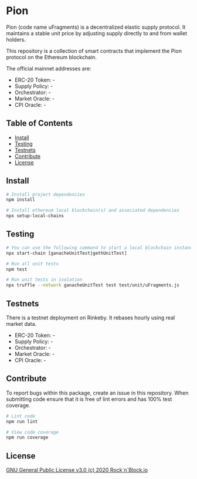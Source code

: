 # Pion

Pion (code name uFragments) is a decentralized elastic supply protocol. It maintains a stable unit price by adjusting supply directly to and from wallet holders.

This repository is a collection of smart contracts that implement the Pion protocol on the Ethereum blockchain.

The official mainnet addresses are:
- ERC-20 Token: -
- Supply Policy: -
- Orchestrator: -
- Market Oracle: -
- CPI Oracle: -

## Table of Contents

- [Install](#install)
- [Testing](#testing)
- [Testnets](#testnets)
- [Contribute](#contribute)
- [License](#license)


## Install

```bash
# Install project dependencies
npm install

# Install ethereum local blockchain(s) and associated dependencies
npx setup-local-chains
```

## Testing

``` bash
# You can use the following command to start a local blockchain instance
npx start-chain [ganacheUnitTest|gethUnitTest]

# Run all unit tests
npm test

# Run unit tests in isolation
npx truffle --network ganacheUnitTest test test/unit/uFragments.js
```

## Testnets
There is a testnet deployment on Rinkeby. It rebases hourly using real market data.
- ERC-20 Token: -
- Supply Policy: -
- Orchestrator: -
- Market Oracle: -
- CPI Oracle: -

## Contribute

To report bugs within this package, create an issue in this repository.
When submitting code ensure that it is free of lint errors and has 100% test coverage.

``` bash
# Lint code
npm run lint

# View code coverage
npm run coverage
```

## License

[GNU General Public License v3.0 (c) 2020 Rock\`n`Block.io](./LICENSE)
